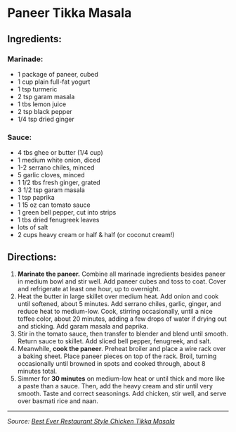 # Paneer Tikka Masala

## Ingredients:

### Marinade:

- 1 package of paneer, cubed
- 1 cup plain full-fat yogurt
- 1 tsp turmeric
- 2 tsp garam masala
- 1 tbs lemon juice
- 2 tsp black pepper
- 1/4 tsp dried ginger

### Sauce:

- 4 tbs ghee or butter (1/4 cup)
- 1 medium white onion, diced
- 1-2 serrano chiles, minced
- 5 garlic cloves, minced
- 1 1/2 tbs fresh ginger, grated
- 3 1/2 tsp garam masala
- 1 tsp paprika
- 1 15 oz can tomato sauce
- 1 green bell pepper, cut into strips
- 1 tbs dried fenugreek leaves
- lots of salt
- 2 cups heavy cream or half & half (or coconut cream!)

## Directions:

1. **Marinate the paneer.** Combine all marinade ingredients besides paneer in medium bowl and stir well. Add paneer cubes and toss to coat. Cover and refrigerate at least one hour, up to overnight.
2. Heat the butter in large skillet over medium heat. Add onion and cook until softened, about 5 minutes. Add serrano chiles, garlic, ginger, and reduce heat to medium-low. Cook, stirring occasionally, until a nice toffee color, about 20 minutes, adding a few drops of water if drying out and sticking. Add garam masala and paprika. 
3. Stir in the tomato sauce, then transfer to blender and blend until smooth. Return sauce to skillet. Add sliced bell pepper, fenugreek, and salt.
4. Meanwhile, **cook the paneer**. Preheat broiler and place a wire rack over a baking sheet. Place paneer pieces on top of the rack. Broil, turning occasionally until browned in spots and cooked through, about 8 minutes total.
5. Simmer for **30 minutes** on medium-low heat or until thick and more like a paste than a sauce. Then, add the heavy cream and stir until very smooth. Taste and correct seasonings. Add chicken, stir well, and serve over basmati rice and naan.

***

*Source: [Best Ever Restaurant Style Chicken Tikka Masala](https://40aprons.com/restaurant-style-chicken-tikka-masala-paleo-whole30/)*